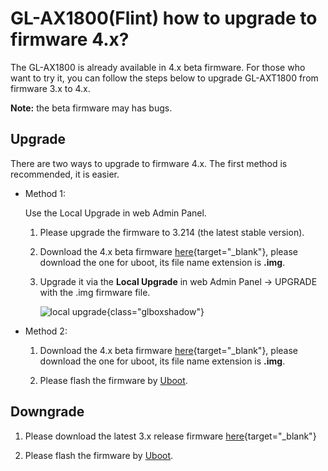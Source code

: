 # GL-AX1800(Flint) how to upgrade to firmware 4.x?

The GL-AX1800 is already available in 4.x beta firmware. For those who want to try it, you can follow the steps below to upgrade GL-AXT1800 from firmware 3.x to 4.x.

**Note:** the beta firmware may has bugs.

## Upgrade

There are two ways to upgrade to firmware 4.x. The first method is recommended, it is easier.

- Method 1:

    Use the Local Upgrade in web Admin Panel.

    1. Please upgrade the firmware to 3.214 (the latest stable version).

    2. Download the 4.x beta firmware [here](https://dl.gl-inet.com/?model=ax1800&type=beta){target="_blank"}, please download the one for uboot, its file name extension is **.img**.

    3. Upgrade it via the **Local Upgrade** in web Admin Panel -> UPGRADE with the .img firmware file.

        ![local upgrade](https://static.gl-inet.com/docs/en/3/setup/share/upgrade/local_upgrade.png){class="glboxshadow"}

- Method 2:

    1. Download the 4.x beta firmware [here](https://dl.gl-inet.com/?model=ax1800&type=beta){target="_blank"}, please download the one for uboot, its file name extension is **.img**.

    2. Please flash the firmware by [Uboot](../debrick/).

## Downgrade

1. Please download the latest 3.x release firmware [here](https://dl.gl-inet.com/?model=ax1800){target="_blank"}

2. Please flash the firmware by [Uboot](../debrick/).
